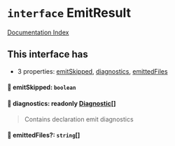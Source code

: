 # `interface` EmitResult

[Documentation Index](../README.md)

## This interface has

- 3 properties:
[emitSkipped](#-emitskipped-boolean),
[diagnostics](#-diagnostics-readonly-diagnostic),
[emittedFiles](#-emittedfiles-string)


#### 📄 emitSkipped: `boolean`



#### 📄 diagnostics: readonly [Diagnostic](../interface.Diagnostic/README.md)\[]

> Contains declaration emit diagnostics



#### 📄 emittedFiles?: `string`\[]



